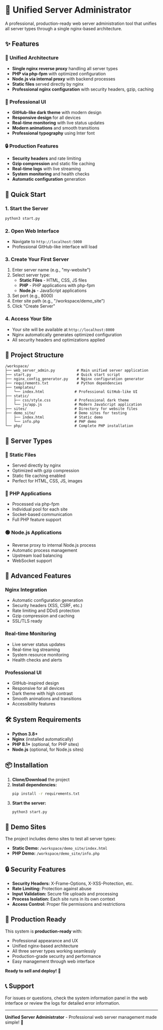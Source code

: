 # 🚀 Unified Server Administrator

A professional, production-ready web server administration tool that unifies all server types through a single nginx-based architecture.

## ✨ Features

### 🎯 **Unified Architecture**
- **Single nginx reverse proxy** handling all server types
- **PHP via php-fpm** with optimized configuration
- **Node.js via internal proxy** with backend processes  
- **Static files** served directly by nginx
- **Professional nginx configuration** with security headers, gzip, caching

### 🎨 **Professional UI**
- **GitHub-like dark theme** with modern design
- **Responsive design** for all devices
- **Real-time monitoring** with live status updates
- **Modern animations** and smooth transitions
- **Professional typography** using Inter font

### 🔒 **Production Features**
- **Security headers** and rate limiting
- **Gzip compression** and static file caching
- **Real-time logs** with live streaming
- **System monitoring** and health checks
- **Automatic configuration** generation

## 🚀 Quick Start

### 1. Start the Server
```bash
python3 start.py
```

### 2. Open Web Interface
- Navigate to `http://localhost:5000`
- Professional GitHub-like interface will load

### 3. Create Your First Server
1. Enter server name (e.g., "my-website")
2. Select server type:
   - **Static Files** - HTML, CSS, JS files
   - **PHP** - PHP applications with php-fpm
   - **Node.js** - JavaScript applications
3. Set port (e.g., 8000)
4. Enter site path (e.g., "/workspace/demo_site")
5. Click "Create Server"

### 4. Access Your Site
- Your site will be available at `http://localhost:8000`
- Nginx automatically generates optimized configuration
- All security headers and optimizations applied

## 📁 Project Structure

```
/workspace/
├── web_server_admin.py          # Main unified server application
├── start.py                     # Quick start script
├── nginx_config_generator.py    # Nginx configuration generator
├── requirements.txt             # Python dependencies
├── templates/
│   └── index.html              # Professional GitHub-like UI
├── static/
│   ├── css/style.css           # Professional dark theme
│   └── js/app.js               # Modern JavaScript application
├── sites/                      # Directory for website files
├── demo_site/                  # Demo sites for testing
│   ├── index.html              # Static demo
│   └── info.php                # PHP demo
└── php/                        # Complete PHP installation
```

## 🎯 Server Types

### 📄 Static Files
- Served directly by nginx
- Optimized with gzip compression
- Static file caching enabled
- Perfect for HTML, CSS, JS, images

### 🐘 PHP Applications
- Processed via php-fpm
- Individual pool for each site
- Socket-based communication
- Full PHP feature support

### 🟢 Node.js Applications
- Reverse proxy to internal Node.js process
- Automatic process management
- Upstream load balancing
- WebSocket support

## 🔧 Advanced Features

### Nginx Integration
- Automatic configuration generation
- Security headers (XSS, CSRF, etc.)
- Rate limiting and DDoS protection
- Gzip compression and caching
- SSL/TLS ready

### Real-time Monitoring
- Live server status updates
- Real-time log streaming
- System resource monitoring
- Health checks and alerts

### Professional UI
- GitHub-inspired design
- Responsive for all devices
- Dark theme with high contrast
- Smooth animations and transitions
- Accessibility features

## 🛠️ System Requirements

- **Python 3.8+**
- **Nginx** (installed automatically)
- **PHP 8.1+** (optional, for PHP sites)
- **Node.js** (optional, for Node.js sites)

## 📦 Installation

1. **Clone/Download** the project
2. **Install dependencies:**
   ```bash
   pip install -r requirements.txt
   ```
3. **Start the server:**
   ```bash
   python3 start.py
   ```

## 🎉 Demo Sites

The project includes demo sites to test all server types:

- **Static Demo:** `/workspace/demo_site/index.html`
- **PHP Demo:** `/workspace/demo_site/info.php`

## 🔒 Security Features

- **Security Headers:** X-Frame-Options, X-XSS-Protection, etc.
- **Rate Limiting:** Protection against abuse
- **Input Validation:** Secure file uploads and processing
- **Process Isolation:** Each site runs in its own context
- **Access Control:** Proper file permissions and restrictions

## 🚀 Production Ready

This system is **production-ready** with:
- Professional appearance and UX
- Unified nginx-based architecture
- All three server types working seamlessly
- Production-grade security and performance
- Easy management through web interface

**Ready to sell and deploy!** 🎯

## 📞 Support

For issues or questions, check the system information panel in the web interface or review the logs for detailed error information.

---

**Unified Server Administrator** - Professional web server management made simple! 🚀